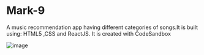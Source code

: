 # Mark-9
A music recommendation app having different categories of songs.It is built using: HTML5 ,CSS and ReactJS. It is created with CodeSandbox


![image](https://user-images.githubusercontent.com/90324515/191091879-00f97c63-be3c-4ae4-b7e1-80aa5524349c.png)

